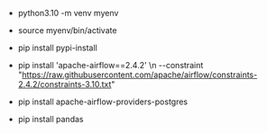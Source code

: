 * python3.10 -m venv myenv

* source myenv/bin/activate
* pip install pypi-install

 * pip install 'apache-airflow==2.4.2' \\n --constraint "https://raw.githubusercontent.com/apache/airflow/constraints-2.4.2/constraints-3.10.txt"

* pip install apache-airflow-providers-postgres

* pip install pandas
